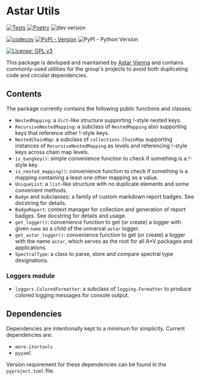 # Astar Utils

[![Tests](https://github.com/AstarVienna/astar-utils/actions/workflows/tests.yml/badge.svg)](https://github.com/AstarVienna/astar-utils/actions/workflows/tests.yml)
[![Poetry](https://img.shields.io/endpoint?url=https://python-poetry.org/badge/v0.json)](https://python-poetry.org/)
![dev version](https://img.shields.io/badge/dynamic/toml?url=https%3A%2F%2Fraw.githubusercontent.com%2FAstarVienna%2Fastar-utils%2Fmain%2Fpyproject.toml&query=%24.tool.poetry.version&label=dev%20version&color=teal)

[![codecov](https://codecov.io/gh/AstarVienna/astar-utils/graph/badge.svg)](https://codecov.io/gh/AstarVienna/astar-utils)
[![PyPI - Version](https://img.shields.io/pypi/v/astar-utils)](https://pypi.org/project/astar-utils/)
![PyPI - Python Version](https://img.shields.io/pypi/pyversions/astar-utils)

[![License: GPL v3](https://img.shields.io/badge/License-GPLv3-blue.svg)](https://www.gnu.org/licenses/gpl-3.0)

This package is devloped and maintained by [Astar Vienna](https://github.com/AstarVienna) and contains commonly-used utilities for the group's projects to avoid both duplicating code and circular dependencies.

## Contents

The package currently contains the following public functions and classes:

- `NestedMapping`: a `dict`-like structure supporting !-style nested keys.
- `RecursiveNestedMapping`: a subclass of `NestedMapping` also supporting keys that reference other !-style keys.
- `NestedChainMap`: a subclass of `collections.ChainMap` supporting instances of `RecursiveNestedMapping` as levels and referencing !-style keys across chain map levels.
- `is_bangkey()`: simple convenience function to check if something is a !-style key.
- `is_nested_mapping()`: convenience function to check if something is a mapping containing a least one other mapping as a value.
- `UniqueList`: a `list`-like structure with no duplicate elements and some convenient methods.
- `Badge` and subclasses: a family of custom markdown report badges. See docstring for details.
- `BadgeReport`: context manager for collection and generation of report badges. See docstring for details and usage.
- `get_logger()`: convenience function to get (or create) a logger with given `name` as a child of the universal `astar` logger.
- `get_astar_logger()`: convenience function to get (or create) a logger with the name `astar`, which serves as the root for all A*V packages and applications.
- `SpectralType`: a class to parse, store and compare spectral type designations.

### Loggers module

- `loggers.ColoredFormatter`: a subclass of `logging.Formatter` to produce colored logging messages for console output.

## Dependencies

Dependencies are intentionally kept to a minimum for simplicity. Current dependencies are:

- `more-itertools`
- `pyyaml`

Version requirement for these dependencies can be found in the `pyproject.toml` file.
